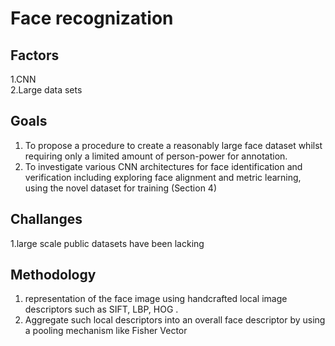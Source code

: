 # Face recognization<br>
## Factors<br>
1.CNN<br>
2.Large data sets<br>
## Goals<br>
1. To propose a procedure to create a reasonably large face dataset whilst requiring only a limited amount of person-power for annotation.
2. To investigate various CNN architectures for face identification and verification including exploring face alignment and metric learning, using the novel dataset for training (Section 4)
## Challanges<br>
1.large scale public datasets have been lacking
## Methodology<br>
1. representation of the face image using handcrafted local image descriptors such as SIFT, LBP, HOG .
2. Aggregate such local descriptors into an overall face descriptor by using a
pooling mechanism like Fisher Vector
